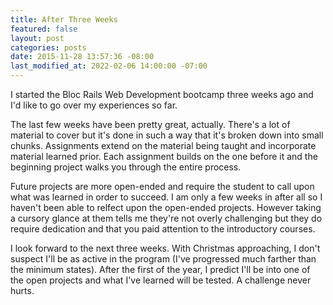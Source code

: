 ```yaml
---
title: After Three Weeks
featured: false
layout: post
categories: posts
date: 2015-11-28 13:57:36 -08:00
last_modified_at: 2022-02-06 14:00:00 -07:00
---
```


I started the Bloc Rails Web Development bootcamp three weeks ago and I'd like to go over my experiences so far.

The last few weeks have been pretty great, actually. There's a lot of material to cover but it's done in such a way that it's broken down into small chunks. Assignments extend on the material being taught and incorporate material learned prior. Each assignment builds on the one before it and the beginning project walks you through the entire process.

Future projects are more open-ended and require the student to call upon what was learned in order to succeed. I am only a few weeks in after all so I haven't been able to relfect upon the open-ended projects. However taking a cursory glance at them tells me they're not overly challenging but they do require dedication and that you paid attention to the introductory courses.

I look forward to the next three weeks. With Christmas approaching, I don't suspect I'll be as active in the program (I've progressed much farther than the minimum states). After the first of the year, I predict I'll be into one of the open projects and what I've learned will be tested. A challenge never hurts.

